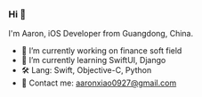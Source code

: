 ### Hi 👋

I'm Aaron, iOS Developer from Guangdong, China.
<!--
**xiaoerlong/xiaoerlong** is a ✨ _special_ ✨ repository because its `README.md` (this file) appears on your GitHub profile.

Here are some ideas to get you started:

-->


- 🔭 I’m currently working on finance soft field
- 🌱 I’m currently learning SwiftUI, Django
- 🛠 Lang: Swift, Objective-C, Python
- 📮 Contact me: aaronxiao0927@gmail.com

